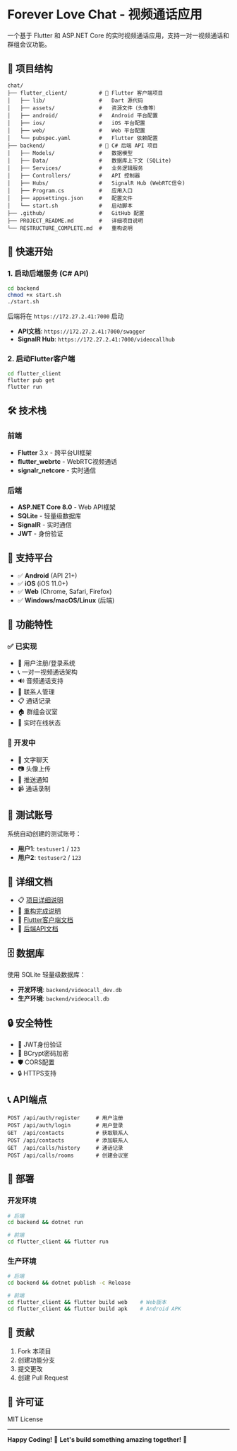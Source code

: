 # Forever Love Chat - 视频通话应用

一个基于 Flutter 和 ASP.NET Core 的实时视频通话应用，支持一对一视频通话和群组会议功能。

## 📂 项目结构

```
chat/
├── flutter_client/          # 📱 Flutter 客户端项目
│   ├── lib/                 #   Dart 源代码
│   ├── assets/              #   资源文件（头像等）
│   ├── android/             #   Android 平台配置
│   ├── ios/                 #   iOS 平台配置
│   ├── web/                 #   Web 平台配置
│   └── pubspec.yaml         #   Flutter 依赖配置
├── backend/                 # 🔧 C# 后端 API 项目
│   ├── Models/              #   数据模型
│   ├── Data/                #   数据库上下文 (SQLite)
│   ├── Services/            #   业务逻辑服务
│   ├── Controllers/         #   API 控制器
│   ├── Hubs/                #   SignalR Hub (WebRTC信令)
│   ├── Program.cs           #   应用入口
│   ├── appsettings.json     #   配置文件
│   └── start.sh             #   启动脚本
├── .github/                 #   GitHub 配置
├── PROJECT_README.md        #   详细项目说明
└── RESTRUCTURE_COMPLETE.md  #   重构说明
```

## 🚀 快速开始

### 1. 启动后端服务 (C# API)

```bash
cd backend
chmod +x start.sh
./start.sh
```

后端将在 `https://172.27.2.41:7000` 启动
- **API文档**: `https://172.27.2.41:7000/swagger`
- **SignalR Hub**: `https://172.27.2.41:7000/videocallhub`

### 2. 启动Flutter客户端

```bash
cd flutter_client
flutter pub get
flutter run
```

## 🛠️ 技术栈

### 前端
- **Flutter** 3.x - 跨平台UI框架
- **flutter_webrtc** - WebRTC视频通话
- **signalr_netcore** - 实时通信

### 后端
- **ASP.NET Core 8.0** - Web API框架
- **SQLite** - 轻量级数据库
- **SignalR** - 实时通信
- **JWT** - 身份验证

## 📱 支持平台

- ✅ **Android** (API 21+)
- ✅ **iOS** (iOS 11.0+)
- ✅ **Web** (Chrome, Safari, Firefox)
- ✅ **Windows/macOS/Linux** (后端)

## 🎯 功能特性

### ✅ 已实现
- 👤 用户注册/登录系统
- 📞 一对一视频通话架构
- 🔊 音频通话支持
- 👥 联系人管理
- 📋 通话记录
- 🏠 群组会议室
- 🔄 实时在线状态

### 🚧 开发中
- 💬 文字聊天
- 📷 头像上传
- 🔔 推送通知
- 📹 通话录制

## 🧪 测试账号

系统自动创建的测试账号：
- **用户1**: `testuser1` / `123`
- **用户2**: `testuser2` / `123`

## 📖 详细文档

- 📋 [项目详细说明](PROJECT_README.md)
- 🔄 [重构完成说明](RESTRUCTURE_COMPLETE.md)
- 📱 [Flutter客户端文档](flutter_client/README.md)
- 🔧 [后端API文档](backend/README.md)

## 🗄️ 数据库

使用 SQLite 轻量级数据库：
- **开发环境**: `backend/videocall_dev.db`
- **生产环境**: `backend/videocall.db`

## 🔒 安全特性

- 🔐 JWT身份验证
- 🔑 BCrypt密码加密
- 🛡️ CORS配置
- 🔒 HTTPS支持

## 📞 API端点

```
POST /api/auth/register     # 用户注册
POST /api/auth/login        # 用户登录
GET  /api/contacts          # 获取联系人
POST /api/contacts          # 添加联系人
GET  /api/calls/history     # 通话记录
POST /api/calls/rooms       # 创建会议室
```

## 🚀 部署

### 开发环境
```bash
# 后端
cd backend && dotnet run

# 前端  
cd flutter_client && flutter run
```

### 生产环境
```bash
# 后端
cd backend && dotnet publish -c Release

# 前端
cd flutter_client && flutter build web    # Web版本
cd flutter_client && flutter build apk    # Android APK
```

## 🤝 贡献

1. Fork 本项目
2. 创建功能分支
3. 提交更改
4. 创建 Pull Request

## 📄 许可证

MIT License

---

**Happy Coding!** 💖 **Let's build something amazing together!** 🚀

